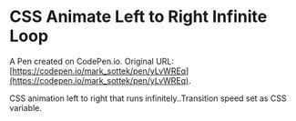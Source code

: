 # CSS  Animate Left to Right Infinite Loop

A Pen created on CodePen.io. Original URL: [https://codepen.io/mark_sottek/pen/yLvWREq](https://codepen.io/mark_sottek/pen/yLvWREq).

CSS animation left to right that runs infinitely..Transition speed set as CSS variable.